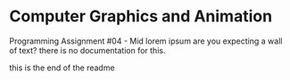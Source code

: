 # Computer Graphics and Animation
Programming Assignment #04 - Mid
lorem ipsum
are you expecting a wall of text? there is no documentation for this.

this is the end of the readme
